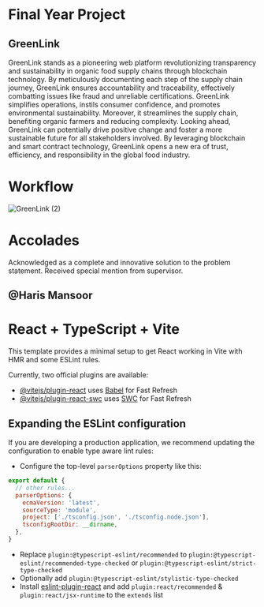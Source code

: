 # Final Year Project

## GreenLink

GreenLink stands as a pioneering web platform revolutionizing transparency and sustainability in organic food supply chains through blockchain technology. By meticulously documenting each step of the supply chain journey, GreenLink ensures accountability and traceability, effectively combatting issues like fraud and unreliable certifications. GreenLink simplifies operations, instils consumer confidence, and promotes environmental sustainability. Moreover, it streamlines the supply chain, benefiting organic farmers and reducing complexity. Looking ahead, GreenLink can potentially drive positive change and foster a more sustainable future for all stakeholders involved. By leveraging blockchain and smart contract technology, GreenLink opens a new era of trust, efficiency, and responsibility in the global food industry.

# Workflow

![GreenLink (2)](https://github.com/user-attachments/assets/1ca7c89d-5fd4-4550-a583-29bfcd0202d0)


# Accolades

Acknowledged as a complete and innovative solution to the problem statement.
Received special mention from supervisor.

@Haris Mansoor
----------------------------------------------------

# React + TypeScript + Vite

This template provides a minimal setup to get React working in Vite with HMR and some ESLint rules.

Currently, two official plugins are available:

- [@vitejs/plugin-react](https://github.com/vitejs/vite-plugin-react/blob/main/packages/plugin-react/README.md) uses [Babel](https://babeljs.io/) for Fast Refresh
- [@vitejs/plugin-react-swc](https://github.com/vitejs/vite-plugin-react-swc) uses [SWC](https://swc.rs/) for Fast Refresh

## Expanding the ESLint configuration

If you are developing a production application, we recommend updating the configuration to enable type aware lint rules:

- Configure the top-level `parserOptions` property like this:

```js
export default {
  // other rules...
  parserOptions: {
    ecmaVersion: 'latest',
    sourceType: 'module',
    project: ['./tsconfig.json', './tsconfig.node.json'],
    tsconfigRootDir: __dirname,
  },
}
```

- Replace `plugin:@typescript-eslint/recommended` to `plugin:@typescript-eslint/recommended-type-checked` or `plugin:@typescript-eslint/strict-type-checked`
- Optionally add `plugin:@typescript-eslint/stylistic-type-checked`
- Install [eslint-plugin-react](https://github.com/jsx-eslint/eslint-plugin-react) and add `plugin:react/recommended` & `plugin:react/jsx-runtime` to the `extends` list
